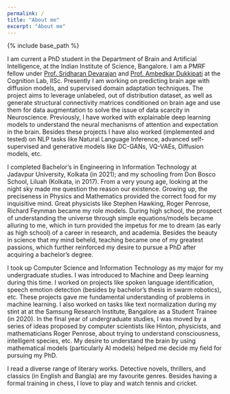 ```yaml
---
permalink: /
title: "About me"
excerpt: "About me"
---
```

{% include base_path %}

I am current a PhD student in the Department of Brain and Artificial Intelligence, at the Indian Institute of Science, Bangalore. I am a PMRF fellow under [Prof. Sridharan Devarajan](https://cns.iisc.ac.in/sridhar/) and [Prof. Ambedkar Dukkipati](https://www.csa.iisc.ac.in/~ambedkar/index.html) at the Cognition Lab, IISc. Presently I am working on predicting brain age with diffusion models, and supervised domain adaptation techniques. The project aims to leverage unlabeled, out of distribution dataset, as well as generate structural connectivity matrices conditioned on brain age and use them for data augmentation to solve the issue of data scarcity in Neuroscience. Previously, I have worked with explainable deep learning models to understand the neural mechanisms of attention and expectation in the brain. Besides these projects I have also worked (implemented and tested) on NLP tasks like Natural Language Inference, advanced self-supervised and generative models like DC-GANs, VQ-VAEs, Diffusion models, etc.

I completed Bachelor’s in Engineering in Information Technology at Jadavpur University, Kolkata (in 2021); and my schooling from Don Bosco School, Liluah (Kolkata, in 2017). From a very young age, looking at the night sky made me question the reason our existence. Growing up, the preciseness in Physics and Mathematics provided the correct food for my inquisitive mind. Great physicists like Stephen Hawking, Roger Penrose, Richard Feynman became my role models. During high school, the prospect of understanding the universe through simple equations/models became alluring to me,  which in turn provided the impetus for me to dream (as early as high school) of a career in research, and academia. Besides the beauty in science that my mind beheld, teaching became one of my greatest passions, which further reinforced my desire to pursue a PhD after acquiring a bachelor’s degree.

I took up Computer Science and Information Technology as my major for my undergraduate studies. I was introduced to Machine and Deep learning during this time. I worked on projects like spoken language identification, speech emotion detection (besides by bachelor’s thesis in swarm robotics), etc. These projects gave me fundamental understanding of problems in machine learning. I also worked on tasks like text normalization during my stint at at the Samsung Research Institute, Bangalore as a Student Trainee (in 2020). In the final year of undergraduate studies, I was moved by a series of ideas proposed by computer scientists like Hinton, physicists, and mathematicians Roger Penrose, about trying to understand consciousness, intelligent species, etc. My desire to understand the brain by using mathematical models (particularly AI models) helped me decide my field for pursuing my PhD.

I read a diverse range of literary works. Detective novels, thrillers, and classics (in English and Bangla) are my favourite genres. Besides having a formal training in chess, I love to play and watch tennis and cricket.


<!--script type="text/javascript" id="clstr_globe" src="//clustrmaps.com/globe.js?d=YuNcwPCL0D57iT8UIqj7oBwhoQmtfpn4C8FwBBy8C3M"></script-->